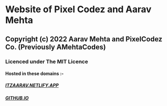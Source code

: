 # Website of Pixel Codez and Aarav Mehta
## Copyright (c) 2022 Aarav Mehta and PixelCodez Co. (Previously AMehtaCodes)
### Licenced under The MIT Licence
#### Hosted in these domains :-
##### [ITZAARAV.NETLIFY.APP](https://itzaarav.netlify.app/)
##### [GITHUB.IO](https://PixelCodez.github.io/)
